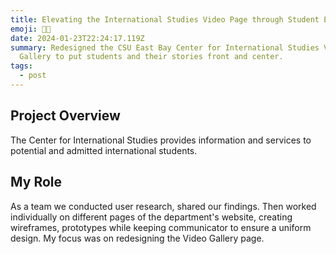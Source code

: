 ```yaml
---
title: Elevating the International Studies Video Page through Student Experiences
emoji: 👨‍🎓
date: 2024-01-23T22:24:17.119Z
summary: Redesigned the CSU East Bay Center for International Studies Video
  Gallery to put students and their stories front and center.
tags:
  - post
---
```

## **Project Overview**

The Center for International Studies provides information and services to potential and admitted international students.

## My Role

A﻿s a team we conducted user research, shared our findings. Then worked individually on different pages of the department's website, creating wireframes, prototypes while keeping communicator to ensure a uniform design. My focus was on redesigning the Video Gallery page.